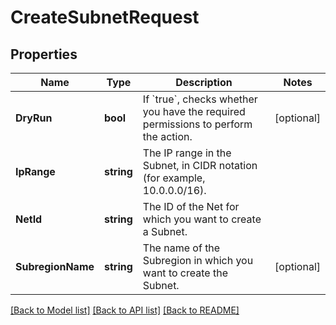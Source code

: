 # CreateSubnetRequest

## Properties

Name | Type | Description | Notes
------------ | ------------- | ------------- | -------------
**DryRun** | **bool** | If &#x60;true&#x60;, checks whether you have the required permissions to perform the action. | [optional] 
**IpRange** | **string** | The IP range in the Subnet, in CIDR notation (for example, 10.0.0.0/16). | 
**NetId** | **string** | The ID of the Net for which you want to create a Subnet. | 
**SubregionName** | **string** | The name of the Subregion in which you want to create the Subnet. | [optional] 

[[Back to Model list]](../README.md#documentation-for-models) [[Back to API list]](../README.md#documentation-for-api-endpoints) [[Back to README]](../README.md)


